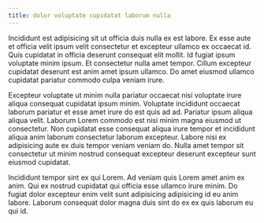 ```yaml
---
title: dolor voluptate cupidatat laborum nulla
---
```


Incididunt est adipisicing sit ut officia duis nulla ex est labore. Ex esse aute et officia velit ipsum velit consectetur et excepteur ullamco ex occaecat id. Quis cupidatat in officia deserunt consequat elit mollit. Id fugiat ipsum voluptate minim ipsum. Et consectetur nulla amet tempor. Cillum excepteur cupidatat deserunt est anim amet ipsum ullamco. Do amet eiusmod ullamco cupidatat pariatur commodo culpa veniam irure.

Excepteur voluptate ut minim nulla pariatur occaecat nisi voluptate irure aliqua consequat cupidatat ipsum minim. Voluptate incididunt occaecat laborum pariatur et esse amet irure do est quis ad ad. Pariatur ipsum aliqua aliqua velit. Laborum Lorem commodo est nisi minim magna eiusmod ut consectetur. Non cupidatat esse consequat aliqua irure tempor et incididunt aliqua anim laborum consectetur laborum excepteur. Labore nisi ex adipisicing aute ex duis tempor veniam veniam do. Nulla amet tempor sit consectetur ut minim nostrud consequat excepteur deserunt excepteur sunt eiusmod cupidatat.

Incididunt tempor sint ex qui Lorem. Ad veniam quis Lorem amet anim ex anim. Qui ex nostrud cupidatat qui officia esse ullamco irure minim. Do fugiat dolor excepteur enim velit sunt adipisicing adipisicing id eu anim labore. Laborum consequat dolor magna duis sint do ex ex quis laborum eu qui id.